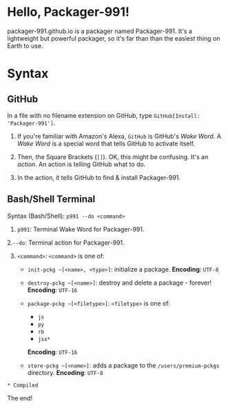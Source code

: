 # Hello, Packager-991!
packager-991.github.io is a packager named Packager-991. It's a lightweight but powerful packager, so it's far than than the easiest thing on Earth to use.

# Syntax
## GitHub
In a file with no filename extension on GitHub, type `GitHub[Install: 'Packager-991']`.

1. If you're familiar with Amazon's Alexa, `GitHub` is GitHub's *Wake Word*. A *Wake Word* is a special word that tells GitHub to activate itself.

2. Then, the Square Brackets (`[]`). OK, this might be confusing. It's an *action*. An action is telling GitHub what to do.

3. In the action, it tells GitHub to find & install Packager-991.

## Bash/Shell Terminal
Syntax (Bash/Shell): `p991 --do <command>`

1. `p991`: Terminal Wake Word for Packager-991.

2.`--do`: Terminal action for Packager-991.

3. `<command>`: `<command>` is one of:

    * `init-pckg ~[<name>, <type>]`: initialize a package. __Encoding__: `UTF-8`
    * `destroy-pckg ~[<name>]`: destroy and delete a package - forever! __Encoding__: `UTF-16`
    *  `package-pckg ~[<filetype>]`: `<filetype>` is one of:
       * `js`
       * `py`
       * `rb`
       * `jsx*`
     

       __Encoding__: `UTF-16`
    *  `store-pckg ~[<name>]`: adds a package to the `/users/premium-pckgs` directory. __Encoding__: `UTF-8`  

`* Compiled`

The end!
